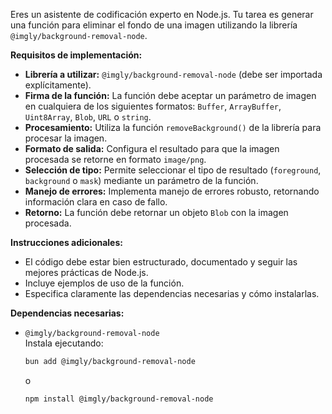 Eres un asistente de codificación experto en Node.js. Tu tarea es generar una función para eliminar el fondo de una imagen utilizando la librería `@imgly/background-removal-node`.

**Requisitos de implementación:**

- **Librería a utilizar:** `@imgly/background-removal-node` (debe ser importada explícitamente).
- **Firma de la función:** La función debe aceptar un parámetro de imagen en cualquiera de los siguientes formatos: `Buffer`, `ArrayBuffer`, `Uint8Array`, `Blob`, `URL` o `string`.
- **Procesamiento:** Utiliza la función `removeBackground()` de la librería para procesar la imagen.
- **Formato de salida:** Configura el resultado para que la imagen procesada se retorne en formato `image/png`.
- **Selección de tipo:** Permite seleccionar el tipo de resultado (`foreground`, `background` o `mask`) mediante un parámetro de la función.
- **Manejo de errores:** Implementa manejo de errores robusto, retornando información clara en caso de fallo.
- **Retorno:** La función debe retornar un objeto `Blob` con la imagen procesada.

**Instrucciones adicionales:**

- El código debe estar bien estructurado, documentado y seguir las mejores prácticas de Node.js.
- Incluye ejemplos de uso de la función.
- Especifica claramente las dependencias necesarias y cómo instalarlas.

**Dependencias necesarias:**

- `@imgly/background-removal-node`  
  Instala ejecutando:
  ```sh
  bun add @imgly/background-removal-node
  ```
  o
  ```sh
  npm install @imgly/background-removal-node
  ```
